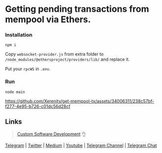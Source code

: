 # Getting pending transactions from mempool via Ethers.

### Installation
`npm i`

Copy `websocket-provider.js` from extra folder to `/node_modules/@ethersproject/providers/lib/` and replace it.

Put your `rpcWS` in `.env`.

### Run
`node main`

https://github.com/Xerenity/get-mempool-tx/assets/34006311/238c57bf-f277-4e95-b726-c01dc56d28cf

## Links
> [Custom Software Development](https://xerenity.net) :ok_hand:

[Telegram](https://t.me/xerenity) | 
[Twitter](https://twitter.com/intent/follow?screen_name=xerenity_dev) | 
[Medium](https://medium.com/@xerenity) | 
[Youtube](https://www.youtube.com/@xerenity_dev) | 
[Telegram Channel](https://t.me/xerenity_dev) | 
[Telegram Chat](https://t.me/xerenity_chat)








